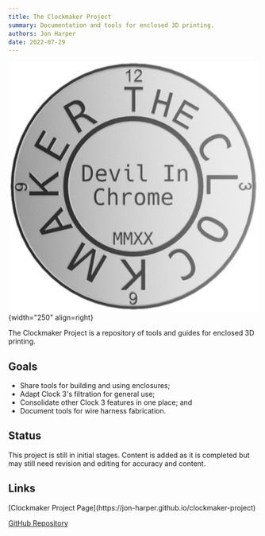 ```yaml
---
title: The Clockmaker Project
summary: Documentation and tools for enclosed 3D printing.
authors: Jon Harper
date: 2022-07-29
---
```


![project logo](../img/clockmaker.png){width="250" align=right}

The Clockmaker Project is a repository of tools and guides for enclosed 3D printing.

## Goals

- Share tools for building and using enclosures;
- Adapt Clock 3's filtration for general use;
- Consolidate other Clock 3 features in one place; and
- Document tools for wire harness fabrication.

## Status

This project is still in initial stages. Content is added as it is completed but may still need revision and editing for accuracy and content.

## Links

<div markdown class="jh-grid-container jh-grid-2">
<div markdown class="jh-card">
<div markdown class="jh-grid-container jh-link-grid">
[Clockmaker Project Page](https://jon-harper.github.io/clockmaker-project)

[GitHub Repository](https://github.com/jon-harper/clockmaker-project)
</div>
</div>
</div>
